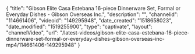 {
    "title": "Gibson Elite Casa Estebana 16-piece Dinnerware Set, Formal or Everyday Dishes - Gibson Overseas Inc.",
    "description": "",
    "channelid": "114661406",
    "videoid": "149295948",
    "date_created": "1518658023",
    "date_modified": "1519255900",
    "type": "captivate",
    "layout": "channelVideo",
    "url": "\/latest-videos\/gibson-elite-casa-estebana-16-piece-dinnerware-set-formal-or-everyday-dishes-gibson-overseas-inc-mp4\/114661406-149295948"
}
